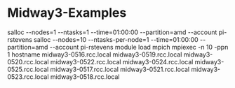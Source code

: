 # Midway3-Examples

salloc --nodes=1 --ntasks=1 --time=01:00:00 --partition=amd --account pi-rstevens
salloc --nodes=10 --ntasks-per-node=1 --time=01:00:00 --partition=amd --account pi-rstevens
module load mpich
mpiexec -n 10 -ppn 1 hostname
  midway3-0516.rcc.local
  midway3-0519.rcc.local
  midway3-0520.rcc.local
  midway3-0522.rcc.local
  midway3-0524.rcc.local
  midway3-0525.rcc.local
  midway3-0517.rcc.local
  midway3-0521.rcc.local
  midway3-0523.rcc.local
  midway3-0518.rcc.local
